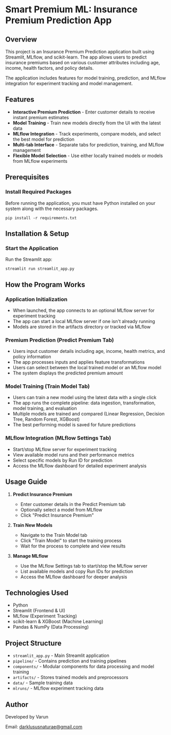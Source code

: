 
# Smart Premium ML: Insurance Premium Prediction App

## Overview
This project is an Insurance Premium Prediction application built using Streamlit, MLflow, and scikit-learn. The app allows users to predict insurance premiums based on various customer attributes including age, income, health factors, and policy details.

The application includes features for model training, prediction, and MLflow integration for experiment tracking and model management.

## Features
- **Interactive Premium Prediction** - Enter customer details to receive instant premium estimates
- **Model Training** - Train new models directly from the UI with the latest data
- **MLflow Integration** - Track experiments, compare models, and select the best model for prediction
- **Multi-tab Interface** - Separate tabs for prediction, training, and MLflow management
- **Flexible Model Selection** - Use either locally trained models or models from MLflow experiments

## Prerequisites
### Install Required Packages
Before running the application, you must have Python installed on your system along with the necessary packages.

```
pip install -r requirements.txt
```

## Installation & Setup
### Start the Application
Run the Streamlit app:
```
streamlit run streamlit_app.py
```

## How the Program Works
### Application Initialization
- When launched, the app connects to an optional MLflow server for experiment tracking
- The app can start a local MLflow server if one isn't already running
- Models are stored in the artifacts directory or tracked via MLflow

### Premium Prediction (Predict Premium Tab)
- Users input customer details including age, income, health metrics, and policy information
- The app processes inputs and applies feature transformations
- Users can select between the local trained model or an MLflow model
- The system displays the predicted premium amount

### Model Training (Train Model Tab)
- Users can train a new model using the latest data with a single click
- The app runs the complete pipeline: data ingestion, transformation, model training, and evaluation
- Multiple models are trained and compared (Linear Regression, Decision Tree, Random Forest, XGBoost)
- The best performing model is saved for future predictions

### MLflow Integration (MLflow Settings Tab)
- Start/stop MLflow server for experiment tracking
- View available model runs and their performance metrics
- Select specific models by Run ID for prediction
- Access the MLflow dashboard for detailed experiment analysis

## Usage Guide
1. **Predict Insurance Premium**
   - Enter customer details in the Predict Premium tab
   - Optionally select a model from MLflow
   - Click "Predict Insurance Premium"

2. **Train New Models**
   - Navigate to the Train Model tab
   - Click "Train Model" to start the training process
   - Wait for the process to complete and view results

3. **Manage MLflow**
   - Use the MLflow Settings tab to start/stop the MLflow server
   - List available models and copy Run IDs for prediction
   - Access the MLflow dashboard for deeper analysis

## Technologies Used
- Python
- Streamlit (Frontend & UI)
- MLflow (Experiment Tracking)
- scikit-learn & XGBoost (Machine Learning)
- Pandas & NumPy (Data Processing)

## Project Structure
- `streamlit_app.py` - Main Streamlit application
- `pipeline/` - Contains prediction and training pipelines
- `components/` - Modular components for data processing and model training
- `artifacts/` - Stores trained models and preprocessors
- `data/` - Sample training data
- `mlruns/` - MLflow experiment tracking data

## Author
Developed by Varun

Email: darklususnaturae@gmail.com